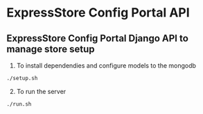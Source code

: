 # ExpressStore Config Portal API

## ExpressStore Config Portal Django API to manage store setup

1. To install dependendies and configure models to the mongodb 

```bash
./setup.sh
```

2. To run the server 

```bash
./run.sh
```
